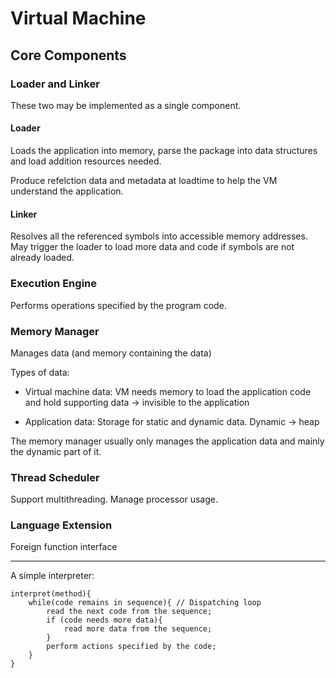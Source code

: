 # Virtual Machine

## Core Components

### Loader and Linker

These two may be implemented as a single component.

#### Loader

Loads the application into memory, parse the package into data structures and load addition resources needed.

Produce refelction data and metadata at loadtime to help the VM understand the application.

#### Linker

Resolves all the referenced symbols into accessible memory addresses. May trigger the loader to load more data and code if symbols are not already loaded.

### Execution Engine

Performs operations specified by the program code.

### Memory Manager

Manages data (and memory containing the data)

Types of data:

- Virtual machine data:
		VM needs memory to load the application code and hold supporting data -> invisible to the application

- Application data:
		Storage for static and dynamic data. Dynamic -> heap

The memory manager usually only manages the application data and mainly the dynamic part of it.

### Thread Scheduler

Support multithreading. Manage processor usage.

### Language Extension

Foreign function interface


-----------------


A simple interpreter:

```
interpret(method){
	while(code remains in sequence){ // Dispatching loop
		read the next code from the sequence;
		if (code needs more data){
			read more data from the sequence;
		}
		perform actions specified by the code;
	}
}
```
